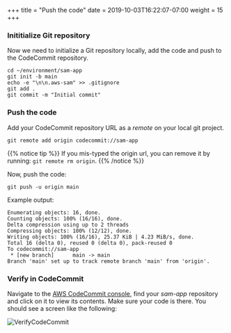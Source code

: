 +++
title = "Push the code"
date = 2019-10-03T16:22:07-07:00
weight = 15
+++

### Inititialize Git repository

Now we need to initialize a Git repository locally, add the code and push to the CodeCommit repository.

```
cd ~/environment/sam-app
git init -b main
echo -e "\n\n.aws-sam" >> .gitignore
git add .
git commit -m "Initial commit"
```

### Push the code

Add your CodeCommit repository URL as a _remote_ on your local git project.

```
git remote add origin codecommit://sam-app
```

{{% notice tip %}}
If you mis-typed the origin url, you can remove it by running: `git remote rm origin`.
{{% /notice %}}

Now, push the code:

```
git push -u origin main
```

Example output:

```text
Enumerating objects: 16, done.
Counting objects: 100% (16/16), done.
Delta compression using up to 2 threads
Compressing objects: 100% (12/12), done.
Writing objects: 100% (16/16), 25.37 KiB | 4.23 MiB/s, done.
Total 16 (delta 0), reused 0 (delta 0), pack-reused 0
To codecommit://sam-app
 * [new branch]      main -> main
Branch 'main' set up to track remote branch 'main' from 'origin'.
```

### Verify in CodeCommit

Navigate to the [AWS CodeCommit console](https://console.aws.amazon.com/codesuite/codecommit/home), find your _sam-app_ repository and click on it to view its contents. Make sure your code is there. You should see a screen like the following:

![VerifyCodeCommit](/images/screenshot-verify-codecommit.png)
